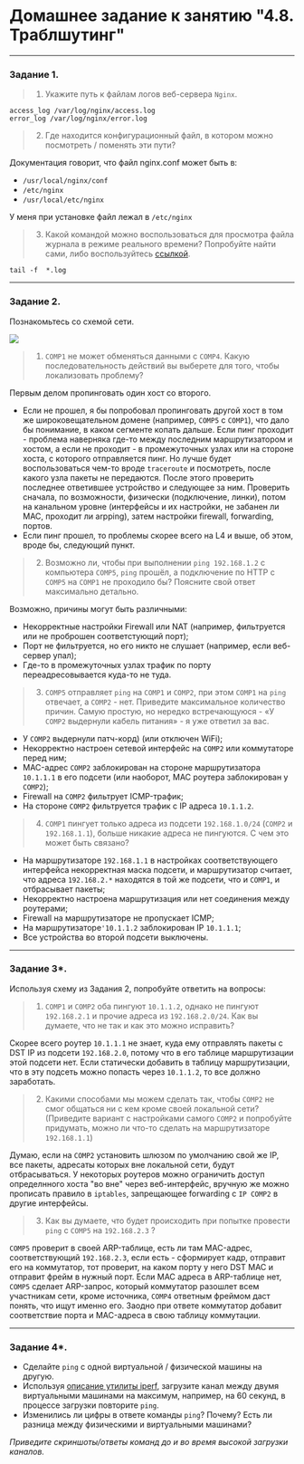 # Домашнее задание к занятию "4.8. Траблшутинг"

---

### Задание 1. 

> 1. Укажите путь к файлам логов веб-сервера `Nginx`. 
  
`access_log /var/log/nginx/access.log`  
`error_log /var/log/nginx/error.log`

> 2. Где находится конфигурационный файл, в котором можно посмотреть / поменять эти пути?  
  
Документация говорит, что файл nginx.conf может быть в:  
- `/usr/local/nginx/conf`
- `/etc/nginx`
- `/usr/local/etc/nginx`  

У меня при установке файл лежал в `/etc/nginx`

> 3. Какой командой можно воспользоваться для просмотра файла журнала в режиме реального времени?
> Попробуйте найти сами, либо воспользуйтесь [ссылкой](https://andreyex.ru/operacionnaya-sistema-linux/nastrojka-zhurnala-oshibok-i-dostupa-nginx/).

`tail -f  *.log`

---

### Задание 2. 

Познакомьтесь со схемой сети.

![](https://i.imgur.com/RefFHYj.png)

> 1. `COMP1` не может обменяться данными с `COMP4`. Какую последовательность действий вы выберете для того, чтобы локализовать проблему?

Первым делом пропинговать один хост со второго. 
- Если не прошел, я бы попробовал пропинговать другой хост в том же широковещательном домене (например, `COMP5` с `COMP1`), что дало бы понимание, в каком сегменте копать дальше. Если пинг проходит - проблема наверняка где-то между последним маршрутизатором и хостом, а если не проходит - в промежуточных узлах или на стороне хоста, с которого отправляется пинг. Но лучше будет воспользоваться чем-то вроде `traceroute` и посмотреть, после какого узла пакеты не передаются. После этого проверить последнее ответившее устройство и следующее за ним. Проверить сначала, по возможности, физически (подключение, линки), потом на канальном уровне (интерфейсы и их настройки, не забанен ли MAC, проходит ли arpping), затем настройки firewall, forwarding, портов.
- Если пинг прошел, то проблемы скорее всего на L4 и выше, об этом, вроде бы, следующий пункт.

> 2. Возможно ли, чтобы при выполнении `ping 192.168.1.2` с компьютера `COMP5`, `ping` прошёл, а подключение по HTTP с `COMP5` на `COMP1` не проходило бы? Поясните свой  ответ максимально детально.  

Возможно, причины могут быть различными:
- Некорректные настройки Firewall или NAT (например, фильтруется или не проброшен соответстующий порт);
- Порт не фильтруется, но его никто не слушает (например, если веб-сервер упал);
- Где-то в промежуточных узлах трафик по порту переадресовывается куда-то не туда.

> 3. `COMP5` отправляет `ping` на `COMP1` и `COMP2`, при этом `COMP1` на `ping` отвечает, а `COMP2` - нет. Приведите максимальное количество причин. Самую простую, но нередко встречающуюся - «У `COMP2` выдернули кабель питания» - я уже ответил за вас.

- У `COMP2` выдернули патч-корд) (или отключен WiFi);
- Некорректно настроен сетевой интерфейс на `COMP2` или коммутаторе перед ним;
- MAC-адрес `COMP2` заблокирован на стороне маршрутизатора `10.1.1.1` в его подсети (или наоборот, MAC роутера заблокирован у `COMP2`);
- Firewall на `COMP2` фильтрует ICMP-трафик;
- На стороне `COMP2` фильтруется трафик с IP адреса `10.1.1.2`.

> 4. `COMP1` пингует только адреса из подсети `192.168.1.0/24` (`COMP2` и `192.168.1.1`), больше никакие адреса не пингуются. С чем это может быть связано?  

- На маршрутизаторе `192.168.1.1` в настройках соответствующего интерфейса некорректная маска подсети, и маршрутизатор считает, что адреса `192.168.2.*` находятся в той же подсети, что и `COMP1`, и отбрасывает пакеты;
- Некорректно настроена маршрутизация или нет соединения между роутерами;
- Firewall на маршрутизаторе не пропускает ICMP;
- На маршрутизаторе`'10.1.1.2` заблокирован IP `10.1.1.1`;
- Все устройства во второй подсети выключены.


---

### Задание 3*. 

Используя схему из Задания 2, попробуйте ответить на вопросы:
> 1. `COMP1` и `COMP2` оба пингуют `10.1.1.2`, однако не пингуют `192.168.2.1` и прочие адреса из `192.168.2.0/24`. Как вы думаете, что не так и как это можно исправить?  

Скорее всего роутер `10.1.1.1` не знает, куда ему отправлять пакеты с DST IP из подсети `192.168.2.0`, потому что в его таблице маршрутизации этой подсети нет. Если статически добавить в таблицу маршрутизации, что в эту подсеть можно попасть через `10.1.1.2`, то все должно заработать.

> 2. Какими способами мы можем сделать так, чтобы `COMP2` не смог общаться ни с кем кроме своей локальной сети? (Приведите вариант с настройками самого `COMP2` и попробуйте придумать, можно ли что-то сделать на маршрутизаторе `192.168.1.1`)  

Думаю, если на `COMP2` установить шлюзом по умолчанию свой же IP, все пакеты, адресаты которых вне локальной сети, будут отбрасываться. У некоторых роутеров можно ограничить доступ определнного хоста "во вне" через веб-интерфейс, вручную же можно прописать правило в `iptables`, запрещающее forwarding с `IP COMP2` в другие интерфейсы.

> 3. Как вы думаете, что будет происходить при попытке провести `ping` с `COMP5` на `192.168.2.3` ?  

`COMP5` проверит в своей ARP-таблице, есть ли там MAC-адрес, соответствующий `192.168.2.3`, если есть - сформирует кадр, отправит его на коммутатор, тот проверит, на каком порту у него DST MAC и отправит фрейм в нужный порт. Если MAC адреса в ARP-таблице нет, `COMP5` сделает ARP-запрос, который коммутатор разошлет всем участникам сети, кроме источника, `COMP4` ответным фреймом даст понять, что ищут именно его. Заодно при ответе коммутатор добавит соответствие порта и MAC-адреса в свою таблицу коммутации.


---

### Задание 4*. 

- Сделайте `ping` с одной виртуальной / физической машины на другую.
- Используя [описание утилиты iperf](https://losst.ru/kak-polzovatsya-iperf), загрузите канал между двумя виртуальными машинами на максимум, например, на 60 секунд, в процессе загрузки повторите `ping`.
- Изменились ли цифры в ответе команды `ping`? Почему? Есть ли разница между физическими и виртуальными машинами?

*Приведите скриншоты/ответы команд до и во время высокой загрузки каналов.*
